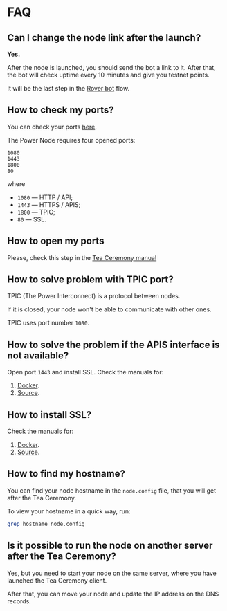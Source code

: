 # FAQ

## Can I change the node link after the launch?

**Yes.**

After the node is launched, you should send the bot a link to it. After that, the bot will check uptime every 10 minutes and give you testnet points.

It will be the last step in the [Rover bot](https://t.me/thepowerio_bot) flow.

## How to check my ports?

You can check your ports [here](https://www.yougetsignal.com/tools/open-ports/).

The Power Node requires four opened ports:

```text
1080
1443
1800
80
```

where

- `1080` — HTTP / API;
- `1443` — HTTPS / APIS;
- `1800` — TPIC;
- `80` — SSL.

## How to open my ports

Please, check this step in the [Tea Ceremony manual](https://doc.thepower.io/docs/Community/phase-1/testnet-flow#step-5-start-the-tea-ceremony-client)

## How to solve problem with TPIC port?

TPIC (The Power Interconnect) is a protocol between nodes. 

If it is closed, your node won't be able to communicate with other ones.

TPIC uses port number `1080`.

## How to solve the problem if the APIS interface is not available?

Open port `1443` and install SSL. Check the manuals for:

1. [Docker](./02-download-build-run-docker.md#step-4-get-the-certificate).
2. [Source](./03-download-build-run-source.md#step-4-start-the-node).

## How to install SSL?

Check the manuals for:

1. [Docker](./02-download-build-run-docker.md#step-4-get-the-certificate).
2. [Source](./03-download-build-run-source.md#step-4-start-the-node).

## How to find my hostname?

You can find your node hostname in the `node.config` file, that you will get after the Tea Ceremony.

To view your hostname in a quick way, run:

```bash
grep hostname node.config
```

## Is it possible to run the node on another server after the Tea Ceremony?

Yes, but you need to start your node on the same server, where you have launched the Tea Ceremony client. 

After that, you can move your node and update the IP address on the DNS records.